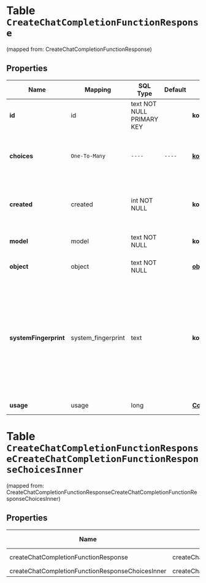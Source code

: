 
# Table `CreateChatCompletionFunctionResponse`
(mapped from: CreateChatCompletionFunctionResponse)

## Properties
Name | Mapping | SQL Type | Default | Type | Description | Notes
---- | ------- | -------- | ------- | ---- | ----------- | -----
**id** | id | text NOT NULL PRIMARY KEY |  | **kotlin.String** | A unique identifier for the chat completion. | 
**choices** | `One-To-Many` | `----` | `----`  | [**kotlin.Array&lt;CreateChatCompletionFunctionResponseChoicesInner&gt;**](CreateChatCompletionFunctionResponseChoicesInner.md) | A list of chat completion choices. Can be more than one if &#x60;n&#x60; is greater than 1. | 
**created** | created | int NOT NULL |  | **kotlin.Int** | The Unix timestamp (in seconds) of when the chat completion was created. | 
**model** | model | text NOT NULL |  | **kotlin.String** | The model used for the chat completion. | 
**object** | object | text NOT NULL |  | [**object**](#Object) | The object type, which is always &#x60;chat.completion&#x60;. | 
**systemFingerprint** | system_fingerprint | text |  | **kotlin.String** | This fingerprint represents the backend configuration that the model runs with.  Can be used in conjunction with the &#x60;seed&#x60; request parameter to understand when backend changes have been made that might impact determinism.  |  [optional]
**usage** | usage | long |  | [**CompletionUsage**](CompletionUsage.md) |  |  [optional] [foreignkey]



# **Table `CreateChatCompletionFunctionResponseCreateChatCompletionFunctionResponseChoicesInner`**
(mapped from: CreateChatCompletionFunctionResponseCreateChatCompletionFunctionResponseChoicesInner)

## Properties
Name | Mapping | SQL Type | Default | Type | Description | Notes
---- | ------- | -------- | ------- | ---- | ----------- | -----
createChatCompletionFunctionResponse | createChatCompletionFunctionResponse | long | | kotlin.Long | Primary Key | *one*
createChatCompletionFunctionResponseChoicesInner | createChatCompletionFunctionResponseChoicesInner | long | | kotlin.Long | Foreign Key | *many*








